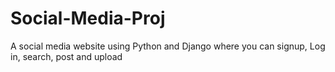 # Social-Media-Proj
A social media website using Python and Django where you can signup, Log in, search, post and upload
